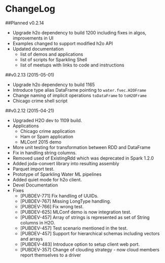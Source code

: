 ChangeLog
=========

##Planned v0.2.14
  - Upgrade h2o dependency to build 1200 including fixes in algos, improvements in
    UI
  - Examples changed to support modified h2o API
  - Updated documentation
    - list of demos and applications
    - list of scripts for Sparkling Shell
    - list of meetups with links to code and instructions

##v0.2.13 (2015-05-01)
  - Upgrade h2o dependency to build 1165
  - Introduce type alias DataFrame pointing to `water.fvec.H2OFrame`
  - Change naming of implicit operations `toDataFrame` to `toH2OFrame`
  - Chicago crime shell script 

##v0.2.12 (2015-04-21)
  - Upgraded H2O dev to 1109 build.
  - Applications 
    - Chicago crime application 
    - Ham or Spam application
    - MLConf 2015 demo
  - More unit testing for transformation between RDD and DataFrame
  - Fix in handling string columns.
  - Removed used of ExistingRdd which was deprecated in Spark 1.2.0
  - Added joda-convert library into resulting assembly
  - Parquet import test.
  - Prototype of Sparkling Water ML pipelines
  - Added quiet mode for h2o client.
  - Devel Documentation
  - Fixes
    - [PUBDEV-771] Fix handling of UUIDs.
    - [PUBDEV-767] Missing LongType handling.
    - [PUBDEV-766] Fix wrong test.
    - [PUBDEV-625] MLConf demo is now integration test.
    - [PUBDEV-457] Array of strings is represented as set of String columns in H2O.
    - [PUBDEV-457] Test scenario mentioned in the test.
    - [PUBDEV-457] Support for hierarchical schemas including vectors and arrays
    - [PUBDEV-483] Introduce option to setup client web port.
    - [PUBDEV-357] Change of clouding strategy - now cloud members report themselves to a driver

